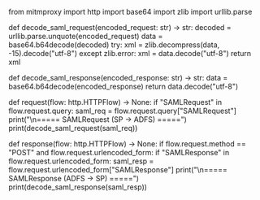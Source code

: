 from mitmproxy import http
import base64
import zlib
import urllib.parse

def decode_saml_request(encoded_request: str) -> str:
    decoded = urllib.parse.unquote(encoded_request)
    data = base64.b64decode(decoded)
    try:
        xml = zlib.decompress(data, -15).decode("utf-8")
    except zlib.error:
        xml = data.decode("utf-8")
    return xml

def decode_saml_response(encoded_response: str) -> str:
    data = base64.b64decode(encoded_response)
    return data.decode("utf-8")

def request(flow: http.HTTPFlow) -> None:
    if "SAMLRequest" in flow.request.query:
        saml_req = flow.request.query["SAMLRequest"]
        print("\n===== SAMLRequest (SP → ADFS) =====")
        print(decode_saml_request(saml_req))

def response(flow: http.HTTPFlow) -> None:
    if flow.request.method == "POST" and flow.request.urlencoded_form:
        if "SAMLResponse" in flow.request.urlencoded_form:
            saml_resp = flow.request.urlencoded_form["SAMLResponse"]
            print("\n===== SAMLResponse (ADFS → SP) =====")
            print(decode_saml_response(saml_resp))
